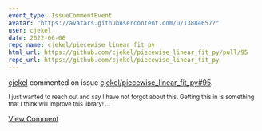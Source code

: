 ```yaml
---
event_type: IssueCommentEvent
avatar: "https://avatars.githubusercontent.com/u/13884657?"
user: cjekel
date: 2022-06-06
repo_name: cjekel/piecewise_linear_fit_py
html_url: https://github.com/cjekel/piecewise_linear_fit_py/pull/95
repo_url: https://github.com/cjekel/piecewise_linear_fit_py
---
```


<a href='https://github.com/cjekel' target='_blank'>cjekel</a> commented on issue <a href='https://github.com/cjekel/piecewise_linear_fit_py/pull/95' target='_blank'>cjekel/piecewise_linear_fit_py#95</a>.

<small>I just wanted to reach out and say I have not forgot about this. Getting this in is something that I think will improve this library!...</small>

<a href='https://github.com/cjekel/piecewise_linear_fit_py/pull/95' target='_blank'>View Comment</a>